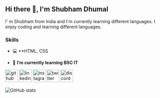 ## Hi there 👋, I'm Shubham Dhumal
I' m Shubham from India and I'm currently learning different languages. I enjoy coding and learning different languages.

### Skills
* 💻 **HTML, CSS

- 🌱 **I’m currently learning BSC IT**


[<img src='https://cdn.jsdelivr.net/npm/simple-icons@3.0.1/icons/github.svg' alt='github' height='40'>](https://github.com/ShubhamDhumal)  [<img src='https://cdn.jsdelivr.net/npm/simple-icons@3.0.1/icons/linkedin.svg' alt='linkedin' height='40'>](https://www.linkedin.com/in/shubham-dhumal-s2001d09)  [<img src='https://cdn.jsdelivr.net/npm/simple-icons@3.0.1/icons/instagram.svg' alt='instagram' height='40'>](https://www.instagram.com/shubhamdhumal_03/)  [<img src='https://cdn.jsdelivr.net/npm/simple-icons@3.0.1/icons/twitter.svg' alt='twitter' height='40'>](https://twitter.com/ShubhamDhumal03?s=08)  [<img src='https://cdn.jsdelivr.net/npm/simple-icons@3.0.1/icons/discord.svg' alt='discord' height='40'>](https://discord.gg/M7b22RE)  

![GitHub stats](https://github-readme-stats.vercel.app/api?username=ShubhamDhumal&show_icons=true)  


